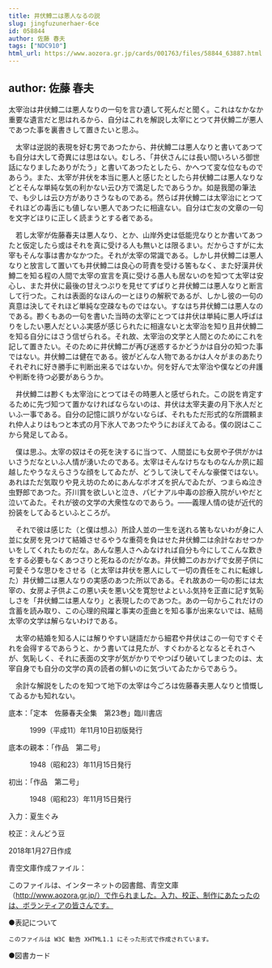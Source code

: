 ```yaml
---
title: 井伏鱒二は悪人なるの説
slug: jingfuzunerhaer-6ce
id: 058844
author: 佐藤 春夫
tags: ["NDC910"]
html_url: https://www.aozora.gr.jp/cards/001763/files/58844_63887.html
---
```


## author: 佐藤 春夫

太宰治は井伏鱒二は悪人なりの一句を言ひ遺して死んだと聞く。これはなかなか重要な遺言だと思はれるから、自分はこれを解説し太宰にとつて井伏鱒二が悪人であつた事を裏書きして置きたいと思ふ。

　太宰は逆説的表現を好む男であつたから、井伏鱒二は悪人なりと書いてあつても自分は大して奇異には思はない。むしろ、「井伏さんには長い間いろいろ御世話になりましたありがたう」と書いてあつたとしたら、かへつて変な位なものであらう。また、太宰が井伏を本当に悪人と感じたとしたら井伏鱒二は悪人なりなどとそんな単純な気の利かない云ひ方で満足したであらうか。如是我聞の筆法で、も少しは云ひ方がありさうなものである。然らば井伏鱒二は太宰治にとつてそれほどの毒舌にも値しない悪人であつたに相違ない。自分は亡友の文章の一句を文字どほりに正しく読まうとする者である。

　若し太宰が佐藤春夫は悪人なり、とか、山岸外史は低能児なりとか書いてあつたと仮定したら或はそれを真に受ける人も無いとは限るまい。だからさすがに太宰もそんな事は書かなかつた。それが太宰の常識である。しかし井伏鱒二は悪人なりと放言して置いても井伏鱒二は良心の苛責を受ける筈もなく、また好漢井伏鱒二を知る程の人間で太宰の宣言を真に受ける愚人も居ないのを知つて太宰は安心し、また井伏に最後の甘えつぷりを見せてずばりと井伏鱒二は悪人なりと断言して行つた。これは表面的なほんの一とほりの解釈であるが、しかし彼の一句の真意は決してそれほど単純な空疎なものではない。すなはち井伏鱒二は悪人なのである。尠くもあの一句を書いた当時の太宰にとつては井伏は単純に悪人呼ばはりをしたい悪人だといふ実感が感じられたに相違ないと太宰治を知り且井伏鱒二を知る自分にはさう信ぜられる。それ故、太宰治の文学と人間とのためにこれを記して置きたい。そのために井伏鱒二が再び迷惑するかどうかは自分の知つた事ではない。井伏鱒二は健在である。彼がどんな人物であるかは人々がまのあたりそれぞれに好き勝手に判断出来るではないか。何を好んで太宰治や僕などの弁護や判断を待つ必要があらうか。

　井伏鱒二は尠くも太宰治にとつてはその時悪人と感ぜられた。この説を肯定するために先づ知つて置かなければならないのは、井伏は太宰夫妻の月下氷人だといふ一事である。自分の記憶に誤りがないならば、それもただ形式的な所謂頼まれ仲人よりはもつと本式の月下氷人であつたやうにおぼえてゐる。僕の説はここから発足してゐる。

　僕は思ふ。太宰の奴はその死を決するに当つて、人間並にも女房や子供がかはいさうだなといふ人情が湧いたのである。太宰はそんなけちなものなんか夙に超越したやうなえらさうな顔をしてゐたが、どうして決してそんな豪傑ではない。あれはただ気取りや見え坊のためにあんなポオズを択んでゐたが、つまらぬ泣き虫野郎であつた。芥川賞を欲しいと泣き、パビナアル中毒の診療入院がいやだと泣いてゐた。それが彼の文学の大衆性なのであらう。――義理人情の徒が近代的扮装をしてゐるといふところが。

　それで彼は感じた（と僕は想ふ）所詮人並の一生を送れる筈もないわが身に人並に女房を見つけて結婚させるやうな重荷を負はせた井伏鱒二は余計なおせつかいをしてくれたものだな。あんな悪人さへゐなければ自分も今にしてこんな歎きをする必要もなくあつさりと死ねるのだがなあ。井伏鱒二のおかげで女房子供に可愛そうな思ひをさせる（と太宰は井伏を悪人にして一切の責任をこれに転嫁した）井伏鱒二は悪人なりの実感のあつた所以である。それ故あの一句の影には太宰の、女房よ子供よこの悪い夫を悪い父を寛恕せよといふ気持を正直に記す気恥しさを「井伏鱒二は悪人なり」と表現したのであつた。あの一句からこれだけの含蓄を読み取り、この心理的飛躍と事実の歪曲とを知る事が出来ないでは、結局太宰の文学は解らないわけである。

　太宰の結婚を知る人には解りやすい謎語だから細君や井伏はこの一句ですぐそれを会得するであらうと、かう書いては見たが、すぐわかるとなるとそれさへが、気恥しく、それに表面の文字が気がかりでやつぱり破いてしまつたのは、太宰自身でも自分の文学の真の読者の鮮いのに気づいてゐたからであらう。

　余計な解説をしたのを知つて地下の太宰は今ごろは佐藤春夫悪人なりと憤慨してゐるかも知れない。













底本：「定本　佐藤春夫全集　第23巻」臨川書店

　　　1999（平成11）年11月10日初版発行

底本の親本：「作品　第二号」

　　　1948（昭和23）年11月15日発行

初出：「作品　第二号」

　　　1948（昭和23）年11月15日発行

入力：夏生ぐみ

校正：えんどう豆

2018年1月27日作成

青空文庫作成ファイル：

このファイルは、インターネットの図書館、青空文庫（http://www.aozora.gr.jp/）で作られました。入力、校正、制作にあたったのは、ボランティアの皆さんです。











●表記について


	このファイルは W3C 勧告 XHTML1.1 にそった形式で作成されています。







●図書カード
